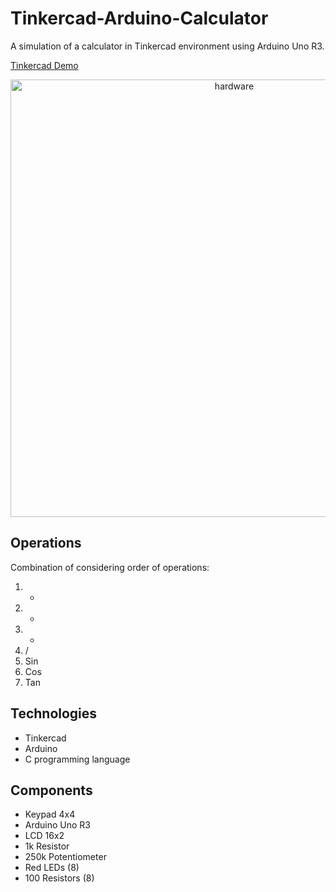 # Tinkercad-Arduino-Calculator

A simulation of a calculator in Tinkercad environment using Arduino Uno R3.

[Tinkercad Demo](https://www.tinkercad.com/things/8tuFfIZ6U8k-my-calculator/editel?sharecode=UtoDPzvrXSawMqOEGMpSEvul6iMbIizJn-03o0RwUQs)

<p align="center">
  <img align="center" alt="hardware" width="700px" src="docs/Hardware.png"/>
</p>


## Operations

Combination of considering order of operations:
1. +
2. -
3. *
4. /
5. Sin
6. Cos
7. Tan


## Technologies

- Tinkercad
- Arduino
- C programming language


## Components

- Keypad 4x4
- Arduino Uno R3
- LCD 16x2
- 1k Resistor
- 250k Potentiometer
- Red LEDs (8)
- 100 Resistors (8)
